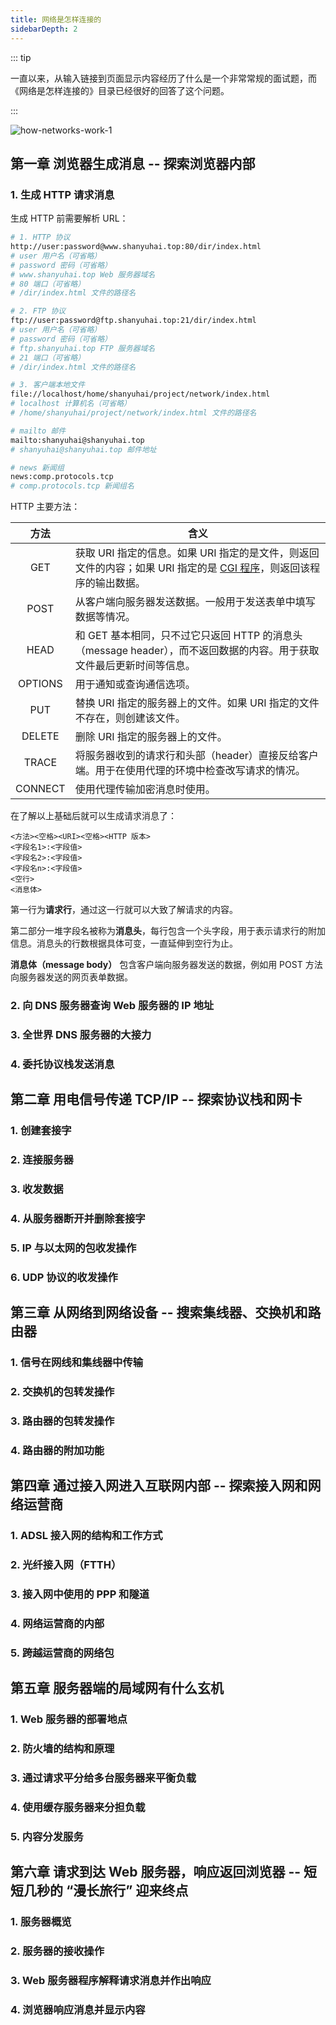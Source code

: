 ```yaml
---
title: 网络是怎样连接的
sidebarDepth: 2
---
```


::: tip

一直以来，从输入链接到页面显示内容经历了什么是一个非常常规的面试题，而 《网络是怎样连接的》目录已经很好的回答了这个问题。

:::

<img :src="$withBase('/computer/how-networks-work-1.jpg')" alt="how-networks-work-1">

## 第一章 浏览器生成消息 -- 探索浏览器内部

### 1. 生成 HTTP 请求消息

生成 HTTP 前需要解析 URL：

```bash
# 1. HTTP 协议
http://user:password@www.shanyuhai.top:80/dir/index.html
# user 用户名（可省略）
# password 密码（可省略）
# www.shanyuhai.top Web 服务器域名
# 80 端口（可省略）
# /dir/index.html 文件的路径名

# 2. FTP 协议
ftp://user:password@ftp.shanyuhai.top:21/dir/index.html
# user 用户名（可省略）
# password 密码（可省略）
# ftp.shanyuhai.top FTP 服务器域名
# 21 端口（可省略）
# /dir/index.html 文件的路径名

# 3. 客户端本地文件
file://localhost/home/shanyuhai/project/network/index.html
# localhost 计算机名（可省略）
# /home/shanyuhai/project/network/index.html 文件的路径名

# mailto 邮件
mailto:shanyuhai@shanyuhai.top
# shanyuhai@shanyuhai.top 邮件地址

# news 新闻组
news:comp.protocols.tcp
# comp.protocols.tcp 新闻组名
```

HTTP 主要方法：

|  方法   | 含义                                                         |
| :-----: | ------------------------------------------------------------ |
|   GET   | 获取 URI 指定的信息。如果 URI 指定的是文件，则返回文件的内容；如果 URI 指定的是 [CGI 程序](https://zh.wikipedia.org/wiki/CGI)，则返回该程序的输出数据。 |
|  POST   | 从客户端向服务器发送数据。一般用于发送表单中填写数据等情况。 |
|  HEAD   | 和 GET 基本相同，只不过它只返回 HTTP 的消息头（message header），而不返回数据的内容。用于获取文件最后更新时间等信息。 |
| OPTIONS | 用于通知或查询通信选项。                                     |
|   PUT   | 替换 URI 指定的服务器上的文件。如果 URI 指定的文件不存在，则创建该文件。 |
| DELETE  | 删除 URI 指定的服务器上的文件。                              |
|  TRACE  | 将服务器收到的请求行和头部（header）直接反给客户端。用于在使用代理的环境中检查改写请求的情况。 |
| CONNECT | 使用代理传输加密消息时使用。                                 |

在了解以上基础后就可以生成请求消息了：

```
<方法><空格><URI><空格><HTTP 版本>
<字段名1>:<字段值>
<字段名2>:<字段值>
<字段名n>:<字段值>
<空行>
<消息体>
```

第一行为**请求行**，通过这一行就可以大致了解请求的内容。

第二部分一堆字段名被称为**消息头**，每行包含一个头字段，用于表示请求行的附加信息。消息头的行数根据具体可变，一直延伸到空行为止。

**消息体（message body）** 包含客户端向服务器发送的数据，例如用 POST 方法向服务器发送的网页表单数据。

### 2. 向 DNS 服务器查询 Web 服务器的 IP 地址

### 3. 全世界 DNS 服务器的大接力

### 4. 委托协议栈发送消息



## 第二章 用电信号传递 TCP/IP -- 探索协议栈和网卡

### 1. 创建套接字

### 2. 连接服务器

### 3. 收发数据

### 4. 从服务器断开并删除套接字

### 5. IP 与以太网的包收发操作

### 6. UDP 协议的收发操作



## 第三章 从网络到网络设备 -- 搜索集线器、交换机和路由器

### 1. 信号在网线和集线器中传输

### 2. 交换机的包转发操作

### 3. 路由器的包转发操作

### 4. 路由器的附加功能



## 第四章 通过接入网进入互联网内部 -- 探索接入网和网络运营商

### 1. ADSL 接入网的结构和工作方式

### 2. 光纤接入网（FTTH）

### 3. 接入网中使用的 PPP 和隧道

### 4. 网络运营商的内部

### 5. 跨越运营商的网络包



## 第五章 服务器端的局域网有什么玄机

### 1. Web 服务器的部署地点

### 2. 防火墙的结构和原理

### 3. 通过请求平分给多台服务器来平衡负载

### 4. 使用缓存服务器来分担负载

### 5. 内容分发服务



## 第六章 请求到达 Web 服务器，响应返回浏览器 -- 短短几秒的 “漫长旅行” 迎来终点

### 1. 服务器概览

### 2. 服务器的接收操作

### 3. Web 服务器程序解释请求消息并作出响应

### 4. 浏览器响应消息并显示内容

